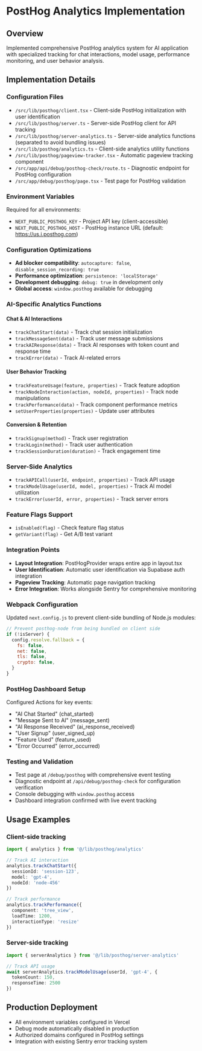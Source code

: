 # PostHog Analytics Implementation

## Overview
Implemented comprehensive PostHog analytics system for AI application with specialized tracking for chat interactions, model usage, performance monitoring, and user behavior analysis.

## Implementation Details

### Configuration Files
- `/src/lib/posthog/client.tsx` - Client-side PostHog initialization with user identification
- `/src/lib/posthog/server.ts` - Server-side PostHog client for API tracking
- `/src/lib/posthog/server-analytics.ts` - Server-side analytics functions (separated to avoid bundling issues)
- `/src/lib/posthog/analytics.ts` - Client-side analytics utility functions
- `/src/lib/posthog/pageview-tracker.tsx` - Automatic pageview tracking component
- `/src/app/api/debug/posthog-check/route.ts` - Diagnostic endpoint for PostHog configuration
- `/src/app/debug/posthog/page.tsx` - Test page for PostHog validation

### Environment Variables
Required for all environments:
- `NEXT_PUBLIC_POSTHOG_KEY` - Project API key (client-accessible)
- `NEXT_PUBLIC_POSTHOG_HOST` - PostHog instance URL (default: https://us.i.posthog.com)

### Configuration Optimizations
- **Ad blocker compatibility**: `autocapture: false`, `disable_session_recording: true`
- **Performance optimization**: `persistence: 'localStorage'`
- **Development debugging**: `debug: true` in development only
- **Global access**: `window.posthog` available for debugging

### AI-Specific Analytics Functions

#### Chat & AI Interactions
- `trackChatStart(data)` - Track chat session initialization
- `trackMessageSent(data)` - Track user message submissions
- `trackAIResponse(data)` - Track AI responses with token count and response time
- `trackError(data)` - Track AI-related errors

#### User Behavior Tracking
- `trackFeatureUsage(feature, properties)` - Track feature adoption
- `trackNodeInteraction(action, nodeId, properties)` - Track node manipulations
- `trackPerformance(data)` - Track component performance metrics
- `setUserProperties(properties)` - Update user attributes

#### Conversion & Retention
- `trackSignup(method)` - Track user registration
- `trackLogin(method)` - Track user authentication
- `trackSessionDuration(duration)` - Track engagement time

### Server-Side Analytics
- `trackAPICall(userId, endpoint, properties)` - Track API usage
- `trackModelUsage(userId, model, properties)` - Track AI model utilization
- `trackError(userId, error, properties)` - Track server errors

### Feature Flags Support
- `isEnabled(flag)` - Check feature flag status
- `getVariant(flag)` - Get A/B test variant

### Integration Points
- **Layout Integration**: PostHogProvider wraps entire app in layout.tsx
- **User Identification**: Automatic user identification via Supabase auth integration
- **Pageview Tracking**: Automatic page navigation tracking
- **Error Integration**: Works alongside Sentry for comprehensive monitoring

### Webpack Configuration
Updated `next.config.js` to prevent client-side bundling of Node.js modules:
```javascript
// Prevent posthog-node from being bundled on client side
if (!isServer) {
  config.resolve.fallback = {
    fs: false,
    net: false,
    tls: false,
    crypto: false,
  }
}
```

### PostHog Dashboard Setup
Configured Actions for key events:
- "AI Chat Started" (chat_started)
- "Message Sent to AI" (message_sent)  
- "AI Response Received" (ai_response_received)
- "User Signup" (user_signed_up)
- "Feature Used" (feature_used)
- "Error Occurred" (error_occurred)

### Testing and Validation
- Test page at `/debug/posthog` with comprehensive event testing
- Diagnostic endpoint at `/api/debug/posthog-check` for configuration verification
- Console debugging with `window.posthog` access
- Dashboard integration confirmed with live event tracking

## Usage Examples

### Client-side tracking
```typescript
import { analytics } from '@/lib/posthog/analytics'

// Track AI interaction
analytics.trackChatStart({
  sessionId: 'session-123',
  model: 'gpt-4',
  nodeId: 'node-456'
})

// Track performance
analytics.trackPerformance({
  component: 'tree_view',
  loadTime: 1200,
  interactionType: 'resize'
})
```

### Server-side tracking
```typescript
import { serverAnalytics } from '@/lib/posthog/server-analytics'

// Track API usage
await serverAnalytics.trackModelUsage(userId, 'gpt-4', {
  tokenCount: 150,
  responseTime: 2500
})
```

## Production Deployment
- All environment variables configured in Vercel
- Debug mode automatically disabled in production
- Authorized domains configured in PostHog settings
- Integration with existing Sentry error tracking system